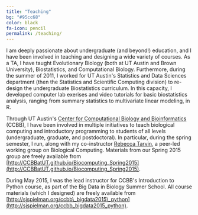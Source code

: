 ```yaml
---
title: "Teaching"
bg: "#95cc68"
color: black
fa-icon: pencil
permalink: /teaching/
---
```


I am deeply passionate about undergraduate (and beyond!) education, and I have been involved in teaching and designing a wide variety of courses. As a TA, I have taught Evolutionary Biology (both at UT Austin and Brown University), Biostatistics, and Computational Biology. Furthermore, during the summer of 2011, I worked for UT Austin's Statistics and Data Sciences department (then the Statistics and Scientific Computing division) to re-design the undergraduate Biostatistics curriculum. In this capacity, I developed computer lab exerises and video tutorials for basic biostatistics analysis, ranging from summary statistics to multivariate linear modeling, in R.

Through UT Austin's [Center for Computational Biology and Bioinformatics](ccbb.biosci.utexas.edu/) (CCBB), I have been involved in multiple initiatives to teach biological computing and introductory programming to students of all levels (undergraduate, graduate, and postdoctoral). In particular, during the spring semester, I run, along with my co-instructor [Rebecca Tarvin](http://www.rebeccatarvin.com/), a peer-led working group on Biological Computing. Materials from our Spring 2015 group are freely available from [http://CCBBatUT.github.io/Biocomputing_Spring2015](http://CCBBatUT.github.io/Biocomputing_Spring2015). 

During May 2015, I was the lead instructor for CCBB's Introduction to Python course, as part of the Big Data in Biology Summer School. All course materials (which I designed) are freely available from [http://sjspielman.org/ccbb\_bigdata2015\_python](http://sjspielman.org/ccbb_bigdata2015_python). 
